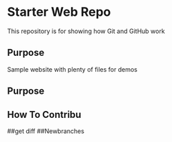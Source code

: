 # Starter Web Repo

This repository is for showing how Git and GitHub work

## Purpose

Sample website with plenty of files for demos

## Purpose
## How To Contribu
##get diff
##Newbranches